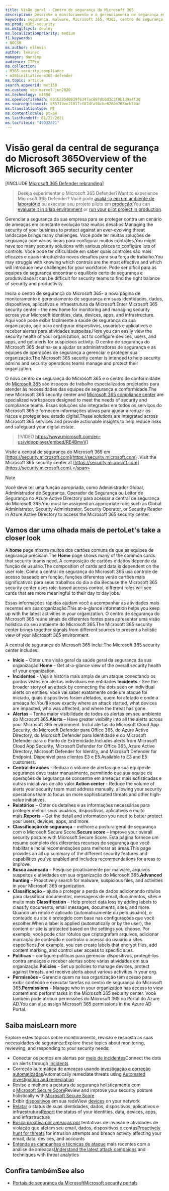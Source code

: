 ```yaml
---
title: Visão geral - Centro de segurança do Microsoft 365
description: Descreve o monitoramento e o gerenciamento de segurança em identidades, dados, dispositivos e aplicativos da Microsoft com segurança do Microsoft 365.
keywords: segurança, malware, Microsoft 365, M365, centro de segurança, monitorar, relatório, identidades, dados, dispositivos, aplicativos
ms.prod: m365-security
ms.mktglfcycl: deploy
ms.localizationpriority: medium
f1.keywords:
- NOCSH
ms.author: ellevin
author: levinec
manager: dansimp
audience: ITPro
ms.collection:
- M365-security-compliance
- m365initiative-m365-defender
ms.topic: article
search.appverid: met150
ms.custom: seo-marvel-jun2020
ms.technology: m365d
ms.openlocfilehash: 831b205d0839f6347ac887db0d3c3f0b1d9a4f3d
ms.sourcegitcommit: 855719ee21017cf87dfa98cbe62806763bcb78ac
ms.translationtype: MT
ms.contentlocale: pt-BR
ms.lasthandoff: 01/22/2021
ms.locfileid: "49932821"
---
```

# <a name="overview-of-the-microsoft-365-security-center"></a><span data-ttu-id="2fec9-104">Visão geral da central de segurança do Microsoft 365</span><span class="sxs-lookup"><span data-stu-id="2fec9-104">Overview of the Microsoft 365 security center</span></span>

[!INCLUDE [Microsoft 365 Defender rebranding](../includes/microsoft-defender.md)]

> <span data-ttu-id="2fec9-105">Deseja experimentar o Microsoft 365 Defender?</span><span class="sxs-lookup"><span data-stu-id="2fec9-105">Want to experience Microsoft 365 Defender?</span></span> <span data-ttu-id="2fec9-106">Você pode [avaliá-lo em um ambiente de laboratório](https://aka.ms/mtp-trial-lab) ou executar seu projeto piloto em [produção.](https://aka.ms/m365d-pilotplaybook)</span><span class="sxs-lookup"><span data-stu-id="2fec9-106">You can [evaluate it in a lab environment](https://aka.ms/mtp-trial-lab) or [run your pilot project in production](https://aka.ms/m365d-pilotplaybook).</span></span>
>
<span data-ttu-id="2fec9-107">Gerenciar a segurança da sua empresa para se proteger contra um cenário de ameaças em constante evolução traz muitos desafios.</span><span class="sxs-lookup"><span data-stu-id="2fec9-107">Managing the security of your business to protect against an ever-evolving threat landscape brings many challenges.</span></span> <span data-ttu-id="2fec9-108">Você pode ter muitas soluções de segurança com vários locais para configurar muitos controles.</span><span class="sxs-lookup"><span data-stu-id="2fec9-108">You might have too many security solutions with various places to configure lots of controls.</span></span> <span data-ttu-id="2fec9-109">Você pode ter dificuldade em saber quais controles são mais eficazes e quais introduzirão novos desafios para sua força de trabalho.</span><span class="sxs-lookup"><span data-stu-id="2fec9-109">You may struggle with knowing which controls are the most effective and which will introduce new challenges for your workforce.</span></span> <span data-ttu-id="2fec9-110">Pode ser difícil para as equipes de segurança encontrar o equilíbrio certo de segurança e produtividade.</span><span class="sxs-lookup"><span data-stu-id="2fec9-110">It can be difficult for security teams to find the right balance of security and productivity.</span></span>

<span data-ttu-id="2fec9-111">Insira o centro de segurança do Microsoft 365- a nova página de monitoramento e gerenciamento de segurança em suas identidades, dados, dispositivos, aplicativos e infraestrutura da Microsoft.</span><span class="sxs-lookup"><span data-stu-id="2fec9-111">Enter Microsoft 365 security center - the new home for monitoring and managing security across your Microsoft identities, data, devices, apps, and infrastructure.</span></span> <span data-ttu-id="2fec9-112">Aqui você pode exibir facilmente a saúde de segurança da sua organização, agir para configurar dispositivos, usuários e aplicativos e receber alertas para atividades suspeitas.</span><span class="sxs-lookup"><span data-stu-id="2fec9-112">Here you can easily view the security health of your organization, act to configure devices, users, and apps, and get alerts for suspicious activity.</span></span> <span data-ttu-id="2fec9-113">O centro de segurança do Microsoft 365 destina-se a ajudar os administradores de segurança e as equipes de operações de segurança a gerenciar e proteger sua organização.</span><span class="sxs-lookup"><span data-stu-id="2fec9-113">The Microsoft 365 security center is intended to help security admins and security operations teams manage and protect their organization.</span></span>

<span data-ttu-id="2fec9-114">O novo centro de segurança do Microsoft 365 e o centro de conformidade do [Microsoft 365](https://docs.microsoft.com/microsoft-365/compliance/microsoft-365-compliance-center) são espaços de trabalho especializados projetados para atender às necessidades das equipes de segurança e conformidade.</span><span class="sxs-lookup"><span data-stu-id="2fec9-114">The new Microsoft 365 security center and [Microsoft 365 compliance center](https://docs.microsoft.com/microsoft-365/compliance/microsoft-365-compliance-center) are specialized workspaces designed to meet the needs of security and compliance teams.</span></span> <span data-ttu-id="2fec9-115">Essas soluções são integradas em todos os serviços do Microsoft 365 e fornecem informações ativas para ajudar a reduzir os riscos e proteger seu estado digital.</span><span class="sxs-lookup"><span data-stu-id="2fec9-115">These solutions are integrated across Microsoft 365 services and provide actionable insights to help reduce risks and safeguard your digital estate.</span></span>

>[!VIDEO https://www.microsoft.com/en-us/videoplayer/embed/RE4BmvV]

<span data-ttu-id="2fec9-116">Visite a central de segurança do Microsoft 365 em [https://security.microsoft.com](https://security.microsoft.com) .</span><span class="sxs-lookup"><span data-stu-id="2fec9-116">Visit the Microsoft 365 security center at [https://security.microsoft.com](https://security.microsoft.com).</span></span> 

> [!NOTE]
> <span data-ttu-id="2fec9-117">Você deve ter uma função apropriada, como Administrador Global, Administrador de Segurança, Operador de Segurança ou Leitor de Segurança no Azure Active Directory para acessar a central de segurança do Microsoft 365.</span><span class="sxs-lookup"><span data-stu-id="2fec9-117">You must be assigned an appropriate role, such as Global Administrator, Security Administrator, Security Operator, or Security Reader in Azure Active Directory to access the Microsoft 365 security center.</span></span>


## <a name="lets-take-a-closer-look"></a><span data-ttu-id="2fec9-118">Vamos dar uma olhada mais de perto</span><span class="sxs-lookup"><span data-stu-id="2fec9-118">Let's take a closer look</span></span>

<span data-ttu-id="2fec9-119">A **home** page mostra muitos dos cartões comuns de que as equipes de segurança precisam.</span><span class="sxs-lookup"><span data-stu-id="2fec9-119">The **Home** page shows many of the common cards that security teams need.</span></span> <span data-ttu-id="2fec9-120">A composição de cartões e dados depende da função de usuário.</span><span class="sxs-lookup"><span data-stu-id="2fec9-120">The composition of cards and data is dependent on the user role.</span></span> <span data-ttu-id="2fec9-121">Como a central de segurança do Microsoft 365 usa controle de acesso baseado em função, funções diferentes verão cartões mais significativos para seus trabalhos do dia a dia.</span><span class="sxs-lookup"><span data-stu-id="2fec9-121">Because the Microsoft 365 security center uses role-based access control, different roles will see cards that are more meaningful to their day to day jobs.</span></span>  

<span data-ttu-id="2fec9-122">Essas informações rápidas ajudam você a acompanhar as atividades mais recentes em sua organização.</span><span class="sxs-lookup"><span data-stu-id="2fec9-122">This at-a-glance information helps you keep up with the latest activities in your organization.</span></span> <span data-ttu-id="2fec9-123">O centro de segurança do Microsoft 365 reúne sinais de diferentes fontes para apresentar uma visão holística do seu ambiente do Microsoft 365.</span><span class="sxs-lookup"><span data-stu-id="2fec9-123">The Microsoft 365 security center brings together signals from different sources to present a holistic view of your Microsoft 365 environment.</span></span>

<span data-ttu-id="2fec9-124">A central de segurança do Microsoft 365 inclui:</span><span class="sxs-lookup"><span data-stu-id="2fec9-124">The Microsoft 365 security center includes:</span></span>

* <span data-ttu-id="2fec9-125">**Início** – Obter uma visão geral da saúde geral da segurança da sua organização.</span><span class="sxs-lookup"><span data-stu-id="2fec9-125">**Home** – Get at-a-glance view of the overall security health of your organization.</span></span>
* <span data-ttu-id="2fec9-126">**Incidentes** - Veja a história mais ampla de um ataque conectando os pontos vistos em alertas individuais em entidades.</span><span class="sxs-lookup"><span data-stu-id="2fec9-126">**Incidents** - See the broader story of an attack by connecting the dots seen on individual alerts on entities.</span></span> <span data-ttu-id="2fec9-127">Você vai saber exatamente onde um ataque foi iniciado, quais dispositivos foram afetados, quem foi afetado e onde a ameaça foi.</span><span class="sxs-lookup"><span data-stu-id="2fec9-127">You'll know exactly where an attack started, what devices are impacted, who was affected, and where the threat has gone.</span></span>
* <span data-ttu-id="2fec9-128">**Alertas** – Tenha maior visibilidade de todos os alertas em seu ambiente do Microsoft 365.</span><span class="sxs-lookup"><span data-stu-id="2fec9-128">**Alerts** – Have greater visibility into all the alerts across your Microsoft 365 environment.</span></span> <span data-ttu-id="2fec9-129">Inclui alertas do Microsoft Cloud App Security, do Microsoft Defender para Office 365, do Azure Active Directory, do Microsoft Defender para Identidade e do Microsoft Defender para o Ponto de Extremidade.</span><span class="sxs-lookup"><span data-stu-id="2fec9-129">Includes alerts from Microsoft Cloud App Security, Microsoft Defender for Office 365, Azure Active Directory, Microsoft Defender for Identity, and Microsoft Defender for Endpoint.</span></span> <span data-ttu-id="2fec9-130">Disponível para clientes E3 e E5.</span><span class="sxs-lookup"><span data-stu-id="2fec9-130">Available to E3 and E5 customers.</span></span>  
* <span data-ttu-id="2fec9-131">**Central de ações** - Reduza o volume de alertas que sua equipe de segurança deve tratar manualmente, permitindo que sua equipe de operações de segurança se concentre em ameaças mais sofisticadas e outras iniciativas de alto valor.</span><span class="sxs-lookup"><span data-stu-id="2fec9-131">**Action center** - Reduce the volume of alerts your security team must address manually, allowing your security operations team to focus on more sophisticated threats and other high-value initiatives.</span></span>
* <span data-ttu-id="2fec9-132">**Relatórios** – Obter os detalhes e as informações necessárias para proteger melhor seus usuários, dispositivos, aplicativos e muito mais.</span><span class="sxs-lookup"><span data-stu-id="2fec9-132">**Reports** – Get the detail and information you need to better protect your users, devices, apps, and more.</span></span>
* <span data-ttu-id="2fec9-133">**Classificação de segurança** – melhore a postura geral de segurança com o Microsoft Secure Score.</span><span class="sxs-lookup"><span data-stu-id="2fec9-133">**Secure score** – Improve your overall security posture with Microsoft Secure Score.</span></span> <span data-ttu-id="2fec9-134">Esta página fornece um resumo completo dos diferentes recursos de segurança que você habilitar e inclui recomendações para melhorar as áreas.</span><span class="sxs-lookup"><span data-stu-id="2fec9-134">This page provides an all up summary of the different security features and capabilities you've enabled and includes recommendations for areas to improve.</span></span>
* <span data-ttu-id="2fec9-135">**Busca avançada** – Pesquise proativamente por malware, arquivos suspeitos e atividades em sua organização do Microsoft 365.</span><span class="sxs-lookup"><span data-stu-id="2fec9-135">**Advanced hunting** – Proactively search for malware, suspicious files, and activities in your Microsoft 365 organization.</span></span>
* <span data-ttu-id="2fec9-136">**Classificação** – ajude a proteger a perda de dados adicionando rótulos para classificar documentos, mensagens de email, documentos, sites e muito mais.</span><span class="sxs-lookup"><span data-stu-id="2fec9-136">**Classification** – Help protect data loss by adding labels to classify documents, email messages, documents, sites, and more.</span></span> <span data-ttu-id="2fec9-137">Quando um rótulo é aplicado (automaticamente ou pelo usuário), o conteúdo ou site é protegido com base nas configurações que você escolher.</span><span class="sxs-lookup"><span data-stu-id="2fec9-137">When a label is applied (automatically or by the user), the content or site is protected based on the settings you choose.</span></span> <span data-ttu-id="2fec9-138">Por exemplo, você pode criar rótulos que criptografam arquivos, adicionar marcação de conteúdo e controlar o acesso do usuário a sites específicos.</span><span class="sxs-lookup"><span data-stu-id="2fec9-138">For example, you can create labels that encrypt files, add content marking, and control user access to specific sites.</span></span>
* <span data-ttu-id="2fec9-139">**Políticas** – configure políticas para gerenciar dispositivos, protegê-los contra ameaças e receber alertas sobre várias atividades em sua organização.</span><span class="sxs-lookup"><span data-stu-id="2fec9-139">**Policies** - Set up policies to manage devices, protect against threats, and receive alerts about various activities in your org.</span></span>
* <span data-ttu-id="2fec9-140">**Permissões -** Gerencie quem na sua organização tem acesso para exibir conteúdo e executar tarefas no centro de segurança do Microsoft 365.</span><span class="sxs-lookup"><span data-stu-id="2fec9-140">**Permissions** - Manage who in your organization has access to view content and perform tasks in the Microsoft 365 security center.</span></span> <span data-ttu-id="2fec9-141">Você também pode atribuir permissões do Microsoft 365 no Portal do Azure AD.</span><span class="sxs-lookup"><span data-stu-id="2fec9-141">You can also assign Microsoft 365 permissions in the Azure AD Portal.</span></span>

## <a name="learn-more"></a><span data-ttu-id="2fec9-142">Saiba mais</span><span class="sxs-lookup"><span data-stu-id="2fec9-142">Learn more</span></span>

<span data-ttu-id="2fec9-143">Explore estes tópicos sobre monitoramento, revisão e resposta às suas necessidades de segurança:</span><span class="sxs-lookup"><span data-stu-id="2fec9-143">Explore these topics about monitoring, reviewing, and responding to your security needs:</span></span>

- <span data-ttu-id="2fec9-144">Conectar os pontos em alertas por [meio de incidentes](incident-queue.md)</span><span class="sxs-lookup"><span data-stu-id="2fec9-144">Connect the dots on alerts through [Incidents](incident-queue.md)</span></span>
- <span data-ttu-id="2fec9-145">Correção automática de ameaças usando [investigação e correção automatizadas](mtp-autoir.md)</span><span class="sxs-lookup"><span data-stu-id="2fec9-145">Automatically remediate threats using [Automated investigation and remediation](mtp-autoir.md)</span></span>
- <span data-ttu-id="2fec9-146">Revise e melhore a postura de segurança holisticamente com o [Microsoft Secure Score](microsoft-secure-score.md)</span><span class="sxs-lookup"><span data-stu-id="2fec9-146">Review and improve your security posture holistically with [Microsoft Secure Score](microsoft-secure-score.md)</span></span>
- <span data-ttu-id="2fec9-147">Exibir [dispositivos](device-profile.md) em sua rede</span><span class="sxs-lookup"><span data-stu-id="2fec9-147">View [devices](device-profile.md) on your network</span></span>
- <span data-ttu-id="2fec9-148">[Relatar](monitoring-and-reporting.md) o status de suas identidades, dados, dispositivos, aplicativos e infraestrutura</span><span class="sxs-lookup"><span data-stu-id="2fec9-148">[Report](monitoring-and-reporting.md) the status of your identities, data, devices, apps, and infrastructure</span></span>
- <span data-ttu-id="2fec9-149">[Busca proativa por ameaças por](advanced-hunting-overview.md) tentativas de invasão e atividades de violação que afetem seu email, dados, dispositivos e contas</span><span class="sxs-lookup"><span data-stu-id="2fec9-149">[Proactively hunt for threats](advanced-hunting-overview.md) for intrusion attempts and breach activity affecting your email, data, devices, and accounts</span></span>
- <span data-ttu-id="2fec9-150">[Entenda as campanhas e técnicas de ataque](latest-attack-campaigns.md) mais recentes com a análise de ameaças</span><span class="sxs-lookup"><span data-stu-id="2fec9-150">[Understand the latest attack campaigns](latest-attack-campaigns.md) and techniques with threat analytics</span></span>

## <a name="see-also"></a><span data-ttu-id="2fec9-151">Confira também</span><span class="sxs-lookup"><span data-stu-id="2fec9-151">See also</span></span>

- [<span data-ttu-id="2fec9-152">Portais de segurança da Microsoft</span><span class="sxs-lookup"><span data-stu-id="2fec9-152">Microsoft security portals</span></span>](portals.md)
